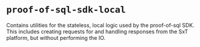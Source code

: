 # `proof-of-sql-sdk-local`
Contains utilities for the stateless, local logic used by the proof-of-sql SDK.
This includes creating requests for and handling responses from the SxT
platform, but without performing the IO.

